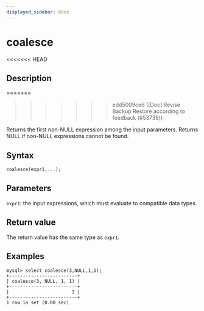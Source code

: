 ```yaml
---
displayed_sidebar: docs
---
```


# coalesce

<<<<<<< HEAD
## Description
=======

>>>>>>> edd5009ce6 ([Doc] Revise Backup Restore according to feedback (#53738))

Returns the first non-NULL expression among the input parameters. Returns NULL if non-NULL expressions cannot be found.

## Syntax

```Haskell
coalesce(expr1,...);
```

## Parameters

`expr1`: the input expressions, which must evaluate to compatible data types.

## Return value

The return value has the same type as `expr1`.

## Examples

```Plain Text
mysql> select coalesce(3,NULL,1,1);
+-------------------------+
| coalesce(3, NULL, 1, 1) |
+-------------------------+
|                       3 |
+-------------------------+
1 row in set (0.00 sec)
```
